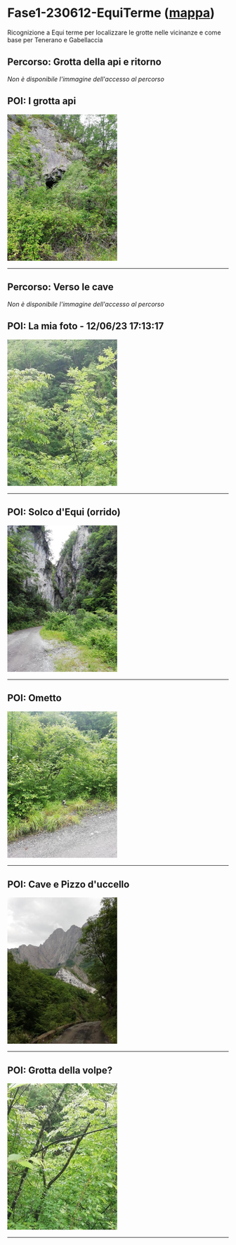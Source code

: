 # Fase1-230612-EquiTerme ([mappa](https://umap.openstreetmap.fr/it/map/fase1-230612-equiterme_1041688))
Ricognizione a Equi terme per localizzare le grotte nelle vicinanze e come base per Tenerano e Gabellaccia
## Percorso: Grotta della api e ritorno
*Non è disponibile l'immagine dell'accesso al percorso* 

## POI: I grotta api
[<img src='/vignettes/9e12338d-3288-47a9-b066-fa450f0fd020.jpg' width='250'/>](/vignettes/9e12338d-3288-47a9-b066-fa450f0fd020.jpg) 

****
## Percorso: Verso le cave
*Non è disponibile l'immagine dell'accesso al percorso* 

## POI: La mia foto - 12/06/23 17:13:17
[<img src='/vignettes/f3bd8983-13b7-43f0-a639-4104865a04bd.jpg' width='250'/>](/vignettes/f3bd8983-13b7-43f0-a639-4104865a04bd.jpg) 

****
## POI: Solco d'Equi (orrido) 
[<img src='/vignettes/77c46b23-a901-426a-8083-7c060c8fc8db.jpg' width='250'/>](/vignettes/77c46b23-a901-426a-8083-7c060c8fc8db.jpg) 

****
## POI: Ometto
[<img src='/vignettes/b4c082f7-c32c-48b7-8f79-b649a86b2600.jpg' width='250'/>](/vignettes/b4c082f7-c32c-48b7-8f79-b649a86b2600.jpg) 

****
## POI: Cave e Pizzo d'uccello
[<img src='/vignettes/0db45df5-aaf5-4f7a-9410-5d3a64448ed5.jpg' width='250'/>](/vignettes/0db45df5-aaf5-4f7a-9410-5d3a64448ed5.jpg) 

****
## POI: Grotta della volpe? 
[<img src='/vignettes/01b053f6-d7a2-41c9-8f4f-02076740035a.jpg' width='250'/>](/vignettes/01b053f6-d7a2-41c9-8f4f-02076740035a.jpg) 

****
